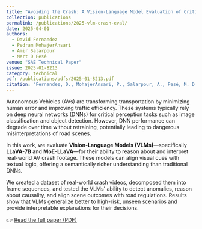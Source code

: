 ```yaml
---
title: "Avoiding the Crash: A Vision-Language Model Evaluation of Critical Traffic Scenarios"
collection: publications
permalink: /publications/2025-vlm-crash-eval/
date: 2025-04-01
authors:
  - David Fernandez
  - Pedram MohajerAnsari
  - Amir Salarpour
  - Mert D Pesé
venue: "SAE Technical Paper"
issue: 2025-01-8213
category: technical
pdf: /publications/pdfs/2025-01-8213.pdf
citation: "Fernandez, D., MohajerAnsari, P., Salarpour, A., Pesé, M. D. <i>Avoiding the Crash: A Vision-Language Model Evaluation of Critical Traffic Scenarios</i>. SAE Technical Paper 2025-01-8213, April 2025."
---
```


Autonomous Vehicles (AVs) are transforming transportation by minimizing human error and improving traffic efficiency. These systems typically rely on deep neural networks (DNNs) for critical perception tasks such as image classification and object detection. However, DNN performance can degrade over time without retraining, potentially leading to dangerous misinterpretations of road scenes.

In this work, we evaluate **Vision-Language Models (VLMs)**—specifically **LLaVA-7B** and **MoE-LLaVA**—for their ability to reason about and interpret real-world AV crash footage. These models can align visual cues with textual logic, offering a semantically richer understanding than traditional DNNs.

We created a dataset of real-world crash videos, decomposed them into frame sequences, and tested the VLMs' ability to detect anomalies, reason about causality, and align scene outcomes with road regulations. Results show that VLMs generalize better to high-risk, unseen scenarios and provide interpretable explanations for their decisions.

👉 [Read the full paper (PDF)](/files/2025-vlm-crash-eval.pdf)

